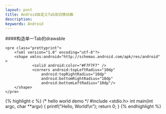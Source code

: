 ```yaml
---
layout: post
title: Android自定义Tab及切换动画
description: 
keywords: Android
---
```



####构造单一Tab的drawable

	<pre class="prettyprint">
		<?xml version="1.0" encoding="utf-8"?>
		<shape xmlns:android="http://schemas.android.com/apk/res/android" >
    			<solid android:color="#F7F7F7" />    
    			<corners android:topLeftRadius="10dp"   
        			android:topRightRadius="10dp"    
       				android:bottomRightRadius="10dp"   
        			android:bottomLeftRadius="10dp"/>
		</shape>
	</pre>

{% highlight c %}
/* hello world demo */
#include <stdio.h>
int main(int argc, char **argv)
{
    printf("Hello, World!\n");
    return 0;
}
{% endhighlight %}
